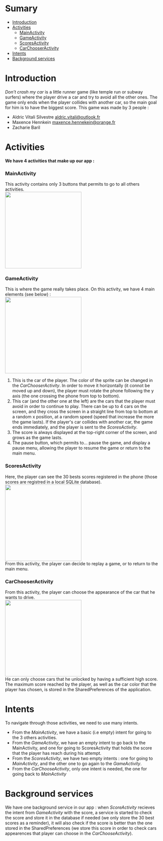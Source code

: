 # Sumary
- [Introduction](#introduction)
- [Activities](#activities)
  - [MainActivity](#mainactivity)
  - [GameActivity](#gameactivity)
  - [ScoresActivity](#scoresactivity)
  - [CarChooserActivity](#carchooseractivity)
- [Intents](#intents)
- [Background services](#background-services)

# Introduction
*Don't crash my car* is a little runner game (like temple run or subway surfers) where the player drive a car and try to avoid all the other ones. The game only ends when the player collides with another car, so the main goal for him is to have the biggest score. This game was made by 3 people :
* Aldric Vitali Silvestre <aldric.vitali@outlook.fr>
* Maxence Hennkein <maxence.hennekein@orange.fr>
* Zacharie Baril <add e-mail>

# Activities
**We have 4 activities that make up our app :**

### MainActivity
This activity contains only 3 buttons that permits to go to all others activities.
</br><img src="Screenshots/home.png" width="250">

### GameActivity
This is where the game really takes place. On this activity, we have 4 main elements (see below) : 
</br><img src="Screenshots/game_s.png" width="250"></br>
1. This is the car of the player. The color of the sprite can be changed in the *CarChooserActivity*. In order to move it horizontally (it connot be moved up and down), the player must rotate the phone following the y axis (the one crossing the phone from top to bottom).
2. This car (and the other one at the left) are the cars that the player must avoid in order to continue to play. There can be up to 4 cars on the screen, and they cross the screen in a straight line from top to bottom at a random x position, at a random speed (speed that increase the more the game lasts). If the player's car collides with another car, the game ends immediately, and the player is sent to the *ScoresActivity*.
3. The score is always displayed at the top-right corner of the screen, and grows as the game lasts.
4. The pause button, which permits to... pause the game, and display a pause menu, allowing the player to resume the game or return to the main menu. 

### ScoresActivity
Here, the player can see the 30 bests scores registered in the phone (those scores are registred in a local SQLite database). 
</br><img src="Screenshots/highscores.png" width="250"></br>
From this activity, the player can decide to replay a game, or to return to the main menu.

### CarChooserActivity
From this activity, the player can choose the appearance of the car that he wants to drive.
</br><img src="Screenshots/car choose.png" width="250"></br>
He can only choose cars that he unlocked by having a sufficient high score. The maximum score reached by the player, as well as the car color that the player has chosen, is stored in the SharedPreferences of the application.

# Intents
To navigate through those activities, we need to use many intents.
* From the *MainActivity*, we have a basic (i.e empty) intent for going to the 3 others activities.
* From the *GameActivity*, we have an empty intent to go back to the MainActivity, and one for going to ScoresActivity that holds the score that the player has reach during his attempt.
* From the *ScoresActivity*, we have two empty intents : one for going to *MainActivity*, and the other one to go again to the *GameActivity*.
* From the *CarChooseActivity*, only one intent is needed, the one for going back to *MainActivity*

# Background services
We have one background service in our app : when *ScoreActivity* recieves the intent from *GameActivity* with the score, a service is started to check the score and store it in the database if needed (we only store the 30 best scores as a reminder), it will also check if the score is better than the one stored in the SharedPreferences (we store this score in order to check cars appearences that player can choose in the *CarChooseActivity*).
